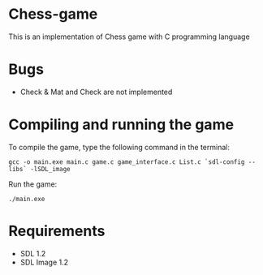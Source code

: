 # Chess-game
This is an implementation of Chess game with C programming language

# Bugs
- Check & Mat and Check are not implemented

# Compiling and running the game 
To compile the game, type the following command in the terminal: 

``` gcc -o main.exe main.c game.c game_interface.c List.c `sdl-config --libs` -lSDL_image ```

Run the game: 

```./main.exe ```

# Requirements
- SDL 1.2
- SDL Image 1.2
